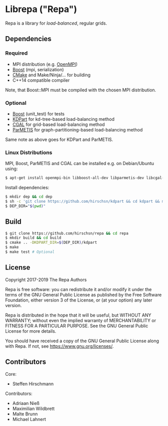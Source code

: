 # Librepa ("Repa")

Repa is a library for *load-balanced*, regular grids.

## Dependencies

### Required

- MPI distribution (e.g. [OpenMPI](https://www.open-mpi.org/))
- [Boost](https://www.boost.org/) (mpi, serialization)
- [CMake](https://cmake.org/) and Make/Ninja/... for building
- C++14 compatible compiler

Note, that Boost::MPI must be compiled with the chosen MPI distribution.

### Optional

- [Boost](https://www.boost.org/) (unit_test) for tests
- [KDPart](https://github.com/hirschsn/kdpart) for kd-tree-based load-balancing method
- [CGAL](https://www.cgal.org/) for grid-based load-balancing method
- [ParMETIS](http://glaros.dtc.umn.edu/gkhome/metis/parmetis/overview) for graph-partitioning-based load-balancing method

Same note as above goes for KDPart and ParMETIS.

### Linux Distributions

MPI, Boost, ParMETIS and CGAL can be installed e.g. on Debian/Ubuntu using:
```sh
$ apt-get install openmpi-bin libboost-all-dev libparmetis-dev libcgal-dev cmake
```

Install dependencies:
```sh
$ mkdir dep && cd dep
$ sh -c 'git clone https://github.com/hirschsn/kdpart && cd kdpart && make'
$ DEP_DIR="$(pwd)"
```

## Build

```sh
$ git clone https://github.com/hirschsn/repa && cd repa
$ mkdir build && cd build
$ cmake .. -DKDPART_DIR=$(DEP_DIR)/kdpart
$ make
$ make test # Optional
```

## License

Copyright 2017-2019 The Repa Authors

Repa is free software: you can redistribute it and/or modify
it under the terms of the GNU General Public License as published by
the Free Software Foundation, either version 3 of the License, or
(at your option) any later version.

Repa is distributed in the hope that it will be useful,
but WITHOUT ANY WARRANTY; without even the implied warranty of
MERCHANTABILITY or FITNESS FOR A PARTICULAR PURPOSE.  See the
GNU General Public License for more details.

You should have received a copy of the GNU General Public License
along with Repa.  If not, see <https://www.gnu.org/licenses/>.

## Contributors

Core:
- Steffen Hirschmann

Contributors:
- Adriaan Nieß
- Maximilian Wildbrett
- Malte Brunn
- Michael Lahnert
